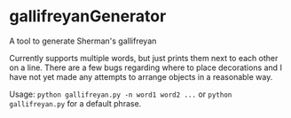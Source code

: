 # gallifreyanGenerator
A tool to generate Sherman's gallifreyan

Currently supports multiple words, but just prints them next to each other on a line. 
There are a few bugs regarding where to place decorations and I have not yet made any attempts to arrange objects in a reasonable way.

Usage:
`python gallifreyan.py -n word1 word2 ...`
or
`python gallifreyan.py` 
for a default phrase.